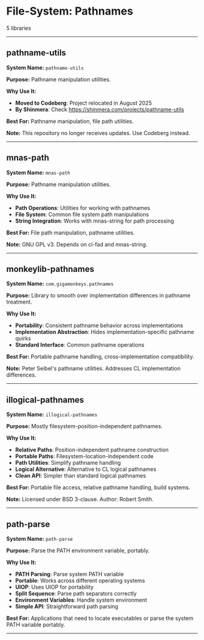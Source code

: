 # File-System: Pathnames

5 libraries

---

## pathname-utils

**System Name:** `pathname-utils`

**Purpose:** Pathname manipulation utilities.

**Why Use It:**
- **Moved to Codeberg**: Project relocated in August 2025
- **By Shinmera**: Check https://shinmera.com/projects/pathname-utils

**Best For:** Pathname manipulation, file path utilities.

**Note:** This repository no longer receives updates. Use Codeberg instead.

---


## mnas-path

**System Name:** `mnas-path`

**Purpose:** Pathname manipulation utilities.

**Why Use It:**
- **Path Operations**: Utilities for working with pathnames
- **File System**: Common file system path manipulations
- **String Integration**: Works with mnas-string for path processing

**Best For:** File path manipulation, pathname utilities.

**Note:** GNU GPL v3. Depends on cl-fad and mnas-string.

---


## monkeylib-pathnames

**System Name:** `com.gigamonkeys.pathnames`

**Purpose:** Library to smooth over implementation differences in pathname treatment.

**Why Use It:**
- **Portability**: Consistent pathname behavior across implementations
- **Implementation Abstraction**: Hides implementation-specific pathname quirks
- **Standard Interface**: Common pathname operations

**Best For:** Portable pathname handling, cross-implementation compatibility.

**Note:** Peter Seibel's pathname utilities. Addresses CL implementation differences.

---


## illogical-pathnames

**System Name:** `illogical-pathnames`

**Purpose:** Mostly filesystem-position-independent pathnames.

**Why Use It:**
- **Relative Paths**: Position-independent pathname construction
- **Portable Paths**: Filesystem-location-independent code
- **Path Utilities**: Simplify pathname handling
- **Logical Alternative**: Alternative to CL logical pathnames
- **Clean API**: Simpler than standard logical pathnames

**Best For:** Portable file access, relative pathname handling, build systems.

**Note:** Licensed under BSD 3-clause. Author: Robert Smith.

---


## path-parse

**System Name:** `path-parse`

**Purpose:** Parse the PATH environment variable, portably.

**Why Use It:**
- **PATH Parsing**: Parse system PATH variable
- **Portable**: Works across different operating systems
- **UIOP**: Uses UIOP for portability
- **Split Sequence**: Parse path separators correctly
- **Environment Variables**: Handle system environment
- **Simple API**: Straightforward path parsing

**Best For:** Applications that need to locate executables or parse the system PATH variable portably.

---


